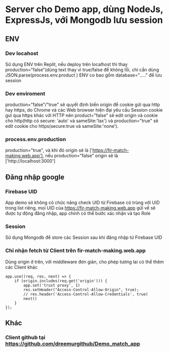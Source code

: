 # Server cho Demo app, dùng NodeJs, ExpressJs, với Mongodb lưu session
## ENV
### Dev locahost
Sử dụng ENV trên Replit, nếu deploy trên localhost thì thay production="false"(dùng text thay vì true/false để không lỗi, chỉ cần dùng JSON.parse(process.env.product )
ENV co bao gồm database="....." để lưu session
### Dev enviroment
production="false"/"true" sẽ quyết định biến origin để cookie gửi qua http hay https, do Chrome và các Web browser hiện đại yêu cầu Session cookie gưi qua https khác với HTTP nên product="false" sẽ edit origin và cookie cho http(http có secure: 'auto' và sameSite:'lax') và production="true" sẽ edit cookie cho https(secure:true và sameSite:'none').
### process.env.production
production="true", và khi đó origin sẽ là ['https://fir-match-making.web.app'], nếu production="false" origin sẽ là ['http://localhost:3000']

## Đăng nhập google
### Firebase UID
App demo sẽ không có chức năng check UID từ Firebase có trùng với UID trong list riêng, mọi UID của https://fir-match-making.web.app gửi về sẽ được tự động đăng nhập, app chính có thể bước xác nhận và tạo Role
### Session
Sử dụng Mongodb để store các Session sau khi đăng nhập từ Firebase UID
### Chỉ nhận fetch từ Client trên fir-match-making.web.app
Dùng origin ở trên, với middleware đơn giản, cho phép tương lai có thể thêm các Client khác
```
app.use((req, res, next) => {
    if (origin.includes(req.get('origin'))) {
        app.set('trust proxy', 1)
        res.setHeader("Access-Control-Allow-Origin", true);
        // res.header('Access-Control-Allow-Credentials', true)
        next()
    }
});
```
## Khác
### Client github tại https://github.com/dreemurgithub/Demo_match_app
